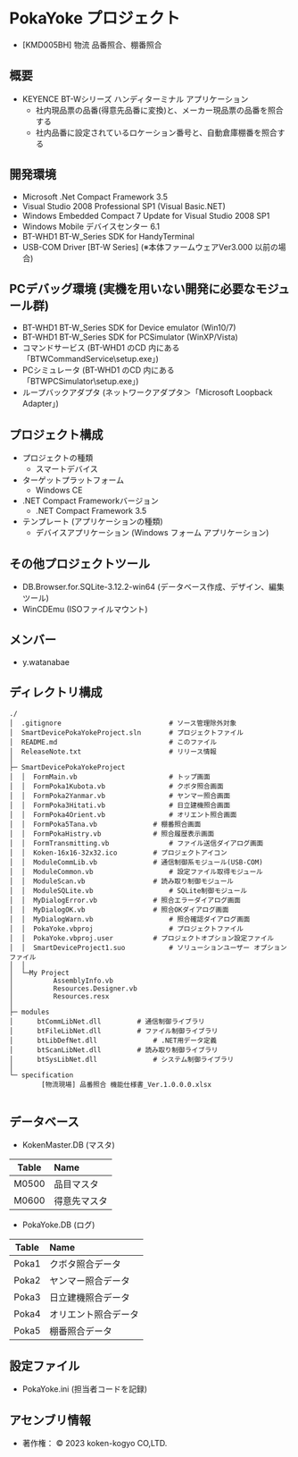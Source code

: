 # PokaYoke プロジェクト  

- [KMD005BH] 物流 品番照合、棚番照合  


## 概要  

- KEYENCE BT-Wシリーズ ハンディターミナル アプリケーション  
  - 社内現品票の品番(得意先品番に変換)と、メーカー現品票の品番を照合する  
  - 社内品番に設定されているロケーション番号と、自動倉庫棚番を照合する  


## 開発環境  

- Microsoft .Net Compact Framework 3.5  
- Visual Studio 2008 Professional SP1 (Visual Basic.NET)  
- Windows Embedded Compact 7 Update for Visual Studio 2008 SP1   
- Windows Mobile デバイスセンター 6.1  
- BT-WHD1 BT-W_Series SDK for HandyTerminal  
- USB-COM Driver [BT-W Series] (※本体ファームウェアVer3.000 以前の場合)  


## PCデバッグ環境 (実機を用いない開発に必要なモジュール群)  

- BT-WHD1 BT-W_Series SDK for Device emulator (Win10/7)  
- BT-WHD1 BT-W_Series SDK for PCSimulator (WinXP/Vista)  
- コマンドサービス (BT-WHD1 のCD 内にある「BTWCommandService\setup.exe」)  
- PCシミュレータ (BT-WHD1 のCD 内にある「BTWPCSimulator\setup.exe」)  
- ループバックアダプタ (ネットワークアダプタ＞「Microsoft Loopback Adapter」)  


## プロジェクト構成  

- プロジェクトの種類  
  - スマートデバイス  
- ターゲットプラットフォーム  
  - Windows CE  
- .NET Compact Frameworkバージョン  
  - .NET Compact Framework 3.5  
- テンプレート (アプリケーションの種類)  
  - デバイスアプリケーション (Windows フォーム アプリケーション)  


## その他プロジェクトツール  

- DB.Browser.for.SQLite-3.12.2-win64 (データベース作成、デザイン、編集ツール)  
- WinCDEmu (ISOファイルマウント)  


## メンバー  

- y.watanabae  


## ディレクトリ構成  

~~~
./
│  .gitignore							# ソース管理除外対象  
│  SmartDevicePokaYokeProject.sln		# プロジェクトファイル  
│  README.md							# このファイル  
│  ReleaseNote.txt						# リリース情報  
│  
├─ SmartDevicePokaYokeProject
│  │  FormMain.vb						# トップ画面  
│  │  FormPoka1Kubota.vb				# クボタ照合画面  
│  │  FormPoka2Yanmar.vb				# ヤンマー照合画面  
│  │  FormPoka3Hitati.vb				# 日立建機照合画面  
│  │  FormPoka4Orient.vb				# オリエント照合画面  
│  │  FormPoka5Tana.vb				# 棚番照合画面  
│  │  FormPokaHistry.vb				# 照合履歴表示画面  
│  │  FormTransmitting.vb				# ファイル送信ダイアログ画面  
│  │  Koken-16x16-32x32.ico			# プロジェクトアイコン  
│  │  ModuleCommLib.vb				# 通信制御系モジュール(USB-COM)  
│  │  ModuleCommon.vb					# 設定ファイル取得モジュール  
│  │  ModuleScan.vb					# 読み取り制御モジュール  
│  │  ModuleSQLite.vb					# SQLite制御モジュール  
│  │  MyDialogError.vb				# 照合エラーダイアログ画面  
│  │  MyDialogOK.vb					# 照合OKダイアログ画面  
│  │  MyDialogWarn.vb					# 照合確認ダイアログ画面  
│  │  PokaYoke.vbproj					# プロジェクトファイル  
│  │  PokaYoke.vbproj.user			# プロジェクトオプション設定ファイル  
│  │  SmartDeviceProject1.suo			# ソリューションユーザー オプションファイル  
│  │          
│  └─My Project  
│          AssemblyInfo.vb  
│          Resources.Designer.vb  
│          Resources.resx  
│          
├─ modules  
│      btCommLibNet.dll			# 通信制御ライブラリ  
│      btFileLibNet.dll			# ファイル制御ライブラリ  
│      btLibDefNet.dll				# .NET用データ定義  
│      btScanLibNet.dll			# 読み取り制御ライブラリ  
│      btSysLibNet.dll				# システム制御ライブラリ  
│      
└─ specification  
        [物流現場] 品番照合 機能仕様書_Ver.1.0.0.0.xlsx  
        
~~~


## データベース  

- KokenMaster.DB (マスタ)  

| Table    | Name                      |  
| :------: | :------------------------ |  
| M0500    | 品目マスタ                |  
| M0600    | 得意先マスタ              |  

- PokaYoke.DB (ログ)  

| Table    | Name                      |  
| :------: | :------------------------ |  
| Poka1    | クボタ照合データ          |  
| Poka2    | ヤンマー照合データ        |  
| Poka3    | 日立建機照合データ        |  
| Poka4    | オリエント照合データ      |  
| Poka5    | 棚番照合データ            |  


## 設定ファイル  

- PokaYoke.ini  (担当者コードを記録)  


## アセンブリ情報  

- 著作権： © 2023 koken-kogyo CO,LTD.


